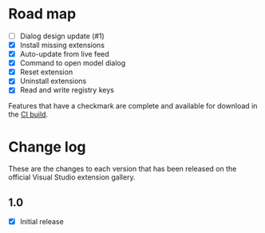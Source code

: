 # Road map

- [ ] Dialog design update (#1)
- [x] Install missing extensions
- [x] Auto-update from live feed
- [x] Command to open model dialog
- [x] Reset extension
- [x] Uninstall extensions
- [x] Read and write registry keys

Features that have a checkmark are complete and available for
download in the
[CI build](http://vsixgallery.com/extension/d9fa18a5-26f3-4900-9275-19e0cd5dcd9f/).

# Change log

These are the changes to each version that has been released
on the official Visual Studio extension gallery.

## 1.0

- [x] Initial release